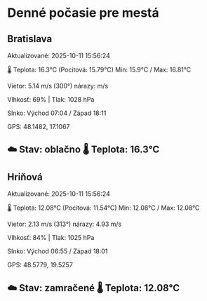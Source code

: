 ﻿# Denné počasie pre mestá

## Bratislava
Aktualizované: 2025-10-11 15:56:24

🌡️ Teplota: 16.3°C 
(Pocitová: 15.79°C)
Min: 15.9°C / Max: 16.81°C

Vietor: 5.14 m/s    (300°) 
nárazy:  m/s

Vlhkosť: 69% | Tlak: 1028 hPa

Slnko: Východ 07:04 / Západ 18:11

GPS: 48.1482, 17.1067

☁️ Stav: oblačno        🌡️ Teplota: 16.3°C
---

## Hriňová
Aktualizované: 2025-10-11 15:56:24

🌡️ Teplota: 12.08°C 
(Pocitová: 11.54°C)
Min: 12.08°C / Max: 12.08°C

Vietor: 2.13 m/s (313°)
nárazy: 4.93 m/s

Vlhkosť: 84% | Tlak: 1025 hPa

Slnko: Východ 06:55 / Západ 18:01

GPS: 48.5779, 19.5257

☁️ Stav: zamračené        🌡️ Teplota: 12.08°C
---

